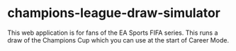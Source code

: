 # champions-league-draw-simulator
This web application is for fans of the EA Sports FIFA series. This runs a draw of the Champions Cup which you can use at the start of Career Mode.
